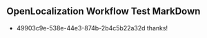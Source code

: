 ## OpenLocalization Workflow Test MarkDown
* 49903c9e-538e-44e3-874b-2b4c5b22a32d thanks!

<!--HONumber=Aug16_HO1-->


